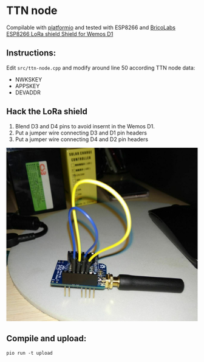 
# TTN node

Compilable with [platformio](platformio.org) and tested with ESP8266 and
[BricoLabs ESP8266 LoRa shield Shield for Wemos D1](https://github.com/brico-labs/LoRa/tree/master/WorkshopOSHWDem18/BricoLabs_ESP8266_LoRa_shield)

## Instructions:

Edit ```src/ttn-node.cpp``` and modify around line 50 according TTN node data:

- NWKSKEY
- APPSKEY
- DEVADDR 

## Hack the LoRa shield

1. Blend D3 and D4 pins to avoid insernt in the Wemos D1.
2. Put a jumper wire connecting D3 and D1 pin headers
3. Put a jumper wire connecting D4 and D2 pin headers

![lora wemos hack](lora_wemos_hack.jpg)

## Compile and upload:

    pio run -t upload



